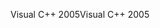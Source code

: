 <span data-ttu-id="cd327-101">Visual C++ 2005</span><span class="sxs-lookup"><span data-stu-id="cd327-101">Visual C++ 2005</span></span>